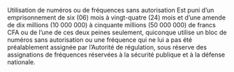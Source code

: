 Utilisation de numéros ou de fréquences sans autorisation
Est puni d’un emprisonnement de six (06) mois à vingt-quatre (24) mois et d’une amende de dix millions (10 000 000) à cinquante millions (50 000 000) de francs CFA ou de l’une de ces deux peines seulement, quiconque utilise un bloc de numéros sans autorisation ou une fréquence qui ne lui a pas été préalablement assignée par l’Autorité de régulation, sous réserve des assignations de fréquences réservées à la sécurité publique et à la défense nationale.
